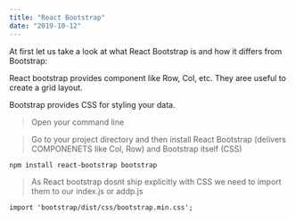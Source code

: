 ```yaml
---
title: "React Bootstrap"
date: "2019-10-12"
---
```


At first let us take a look at what React Bootstrap is and how it differs from Bootstrap:

React bootstrap provides component like Row, Col, etc. They aree useful to create a grid layout.

Bootstrap provides CSS for styling your data.

> Open your command line

> Go to your project directory and then install React Bootstrap (delivers COMPONENETS like Col, Row) and Bootstrap itself (CSS)
```
npm install react-bootstrap bootstrap
```

> As React bootstrap dosnt ship explicitly with CSS we need to import them to our index.js or addp.js
```
import 'bootstrap/dist/css/bootstrap.min.css';
```